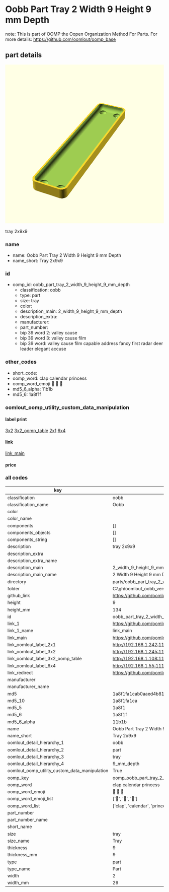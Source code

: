 # Oobb Part Tray 2 Width 9 Height 9 mm Depth  

note: This is part of OOMP the Oopen Organization Method For Parts. For more details: https://github.com/oomlout/oomp_base

##  part details
  

[![](3dpr.png)](3dpr.png)

tray 2x9x9



### name
* name: Oobb Part Tray 2 Width 9 Height 9 mm Depth
* name_short: Tray 2x9x9 
### id
* oomp_id: oobb_part_tray_2_width_9_height_9_mm_depth
  * classification: oobb
  * type: part
  * size: tray
  * color: 
  * description_main: 2_width_9_height_9_mm_depth
  * description_extra: 
  * manufacturer: 
  * part_number: 
  * bip 39 word 2: valley cause
  * bip 39 word 3: valley cause film
  * bip 39 word: valley cause film capable address fancy first radar deer leader elegant accuse

### other_codes
* short_code: 
* oomp_word: clap calendar princess
* oomp_word_emoji :clap: :calendar: :princess:
* md5_6_alpha: 11b1b
* md5_6: 1a8f1f






### oomlout_oomp_utility_custom_data_manipulation
#### label print
[3x2](http://192.168.1.245:1112/?label=oomp%2011b1b)
[3x2_oomp_table](http://192.168.1.108:1112/?label=oomp%2011b1b)
[2x1](http://192.168.1.242:1112/?label=oomp%2011b1b)
[6x4](http://192.168.1.55:1112/?label=oomp%2011b1b)    

#### link

[link_main](https://github.com/oomlout/oomlout_oobb_version_4_generated_parts/tree/main/navigation_oomp/oobb/part/tray/2_width_9_height_9_mm_depth/part)                              

#### price







### all codes 
| key | value |  
| --- | --- |  
| classification | oobb |  
| classification_name | Oobb |  
| color |  |  
| color_name |  |  
| components | [] |  
| components_objects | [] |  
| components_string | [] |  
| description | tray 2x9x9 |  
| description_extra |  |  
| description_extra_name |  |  
| description_main | 2_width_9_height_9_mm_depth |  
| description_main_name | 2 Width 9 Height 9 mm Depth |  
| directory | parts/oobb_part_tray_2_width_9_height_9_mm_depth |  
| folder | C:\gh\oomlout_oobb_version_4_generated_parts\parts\oobb_part_tray_2_width_9_height_9_mm_depth |  
| github_link | https://github.com/oomlout/oomlout_oomp_part_src/tree/main/parts/oobb_part_tray_2_width_9_height_9_mm_depth |  
| height | 9 |  
| height_mm | 134 |  
| id | oobb_part_tray_2_width_9_height_9_mm_depth |  
| link_1 | https://github.com/oomlout/oomlout_oobb_version_4_generated_parts/tree/main/navigation_oomp/oobb/part/tray/2_width_9_height_9_mm_depth/part |  
| link_1_name | link_main |  
| link_main | https://github.com/oomlout/oomlout_oobb_version_4_generated_parts/tree/main/navigation_oomp/oobb/part/tray/2_width_9_height_9_mm_depth/part |  
| link_oomlout_label_2x1 | http://192.168.1.242:1112/?label=oomp%2011b1b |  
| link_oomlout_label_3x2 | http://192.168.1.245:1112/?label=oomp%2011b1b |  
| link_oomlout_label_3x2_oomp_table | http://192.168.1.108:1112/?label=oomp%2011b1b |  
| link_oomlout_label_6x4 | http://192.168.1.55:1112/?label=oomp%2011b1b |  
| link_redirect | https://github.com/oomlout/oomlout_oobb_version_4_generated_parts/tree/main/parts/oobb_tray_02_09_09 |  
| manufacturer |  |  
| manufacturer_name |  |  
| md5 | 1a8f1fa1cab0aaed4b81b21eac892787 |  
| md5_10 | 1a8f1fa1ca |  
| md5_5 | 1a8f1 |  
| md5_6 | 1a8f1f |  
| md5_6_alpha | 11b1b |  
| name | Oobb Part Tray 2 Width 9 Height 9 mm Depth |  
| name_short | Tray 2x9x9  |  
| oomlout_detail_hierarchy_1 | oobb |  
| oomlout_detail_hierarchy_2 | part |  
| oomlout_detail_hierarchy_3 | tray |  
| oomlout_detail_hierarchy_4 | 9_mm_depth |  
| oomlout_oomp_utility_custom_data_manipulation | True |  
| oomp_key | oomp_oobb_part_tray_2_width_9_height_9_mm_depth |  
| oomp_word | clap calendar princess |  
| oomp_word_emoji | :clap: :calendar: :princess: |  
| oomp_word_emoji_list | [':clap:', ':calendar:', ':princess:'] |  
| oomp_word_list | ['clap', 'calendar', 'princess'] |  
| part_number |  |  
| part_number_name |  |  
| short_name |  |  
| size | tray |  
| size_name | Tray |  
| thickness | 9 |  
| thickness_mm | 9 |  
| type | part |  
| type_name | Part |  
| width | 2 |  
| width_mm | 29 |  
